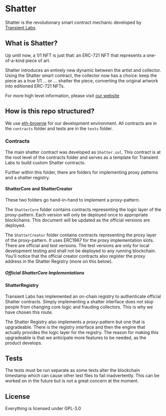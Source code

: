 # Shatter

Shatter is the revolutionary smart contract mechanic developed by [Transient Labs](https://transientlabs.xyz).

## What is Shatter?
Up until now, a 1/1 NFT is just that: an ERC-721 NFT that represents a one-of-a-kind piece of art. 

Shatter introduces an entirely new dynamic between the artist and collector. Using the Shatter smart contract, the collector now has a choice: keep the piece as a true 1/1 ... or ... shatter the piece, converting the original artwork into editioned ERC-721 NFTs.

For more high level information, please visit [our website](https://transientlabs.xyz/shatter)

## How is this repo structured?
We use [eth-brownie](https://github.com/eth-brownie/brownie) for our development environment. All contracts are in the `contracts` folder and tests are in the `tests` folder.

### Contracts
The main shatter contract was developed as `Shatter.sol`. This contract is at the root level of the contracts folder and serves as a template for Transient Labs to build custom Shatter contracts.

Further within this folder, there are folders for implementing proxy patterns and a shatter registry.

#### ShatterCore and ShatterCreator
These two folders go hand-in-hand to implement a proxy-pattern.

The `ShatterCore` folder contains contracts representing the logic layer of the proxy-pattern. Each version will only be deployed once to appropriate blockchains. This document will be updated as the official versions are deployed.

The `ShatterCreator` folder contains contracts representing the proxy layer of the proxy-pattern. It uses ERC1967 for the proxy implementation slots. There are official and test versions. The test versions are only for local development testing and shall not be deployed to any running blockchain. You'll notice that the official creator contracts also register the proxy address in the Shatter Registry (more on this below).

##### Official ShatterCore Implementations

#### ShatterRegistry
Transient Labs has implemented an on-chain registry to authenticate official Shatter contracts. Simply implementing a shatter interface does not stop people from changing core logic and frauding collectors. This is why we have chosen this route.

The Shatter Registry also implements a proxy-pattern but one that is upgradeable. There is the registry interface and then the engine that actually provides the logic layer for the registry. The reason for making this upgradeable is that we anticipate more features to be needed, as the product develops.

## Tests
The tests must be run separate as some tests alter the blockchain timestamp which can cause other test files to fail inadvertently. This can be worked on in the future but is not a great concern at the moment.

## License
Everything is licensed under GPL-3.0